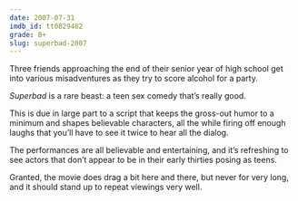```yaml
---
date: 2007-07-31
imdb_id: tt0829482
grade: B+
slug: superbad-2007
---
```


Three friends approaching the end of their senior year of high school get into various misadventures as they try to score alcohol for a party.

_Superbad_ is a rare beast: a teen sex comedy that’s really good.

This is due in large part to a script that keeps the gross-out humor to a minimum and shapes believable characters, all the while firing off enough laughs that you’ll have to see it twice to hear all the dialog.

The performances are all believable and entertaining, and it’s refreshing to see actors that don’t appear to be in their early thirties posing as teens.

Granted, the movie does drag a bit here and there, but never for very long, and it should stand up to repeat viewings very well.
